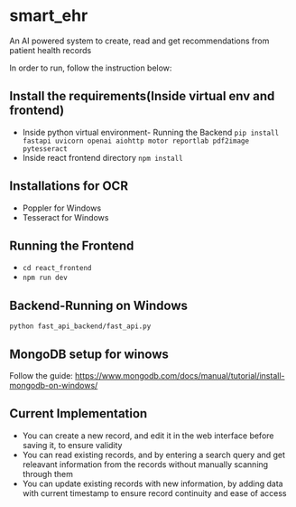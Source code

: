 # smart_ehr
An AI powered system to create, read and get recommendations from patient health records

In order to run, follow the instruction below:

## Install the requirements(Inside virtual env and frontend)
- Inside python virtual environment- Running the Backend
`pip install fastapi uvicorn openai aiohttp motor reportlab pdf2image pytesseract`
- Inside react frontend directory
`npm install`

## Installations for OCR
- Poppler for Windows
- Tesseract for Windows

## Running the Frontend
- `cd react_frontend`
- `npm run dev`

## Backend-Running on Windows
`python fast_api_backend/fast_api.py`

## MongoDB setup for winows
Follow the guide:
https://www.mongodb.com/docs/manual/tutorial/install-mongodb-on-windows/

## Current Implementation
- You can create a new record, and edit it in the web interface before saving it, to ensure validity
- You can read existing records, and by entering a search query and get releavant information from the records without manually scanning through them
- You can update existing records with new information, by adding data with current timestamp to ensure record continuity and ease of access